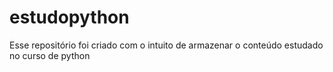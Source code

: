 # estudopython
Esse repositório foi criado com o intuito de armazenar o conteúdo estudado no curso de python
